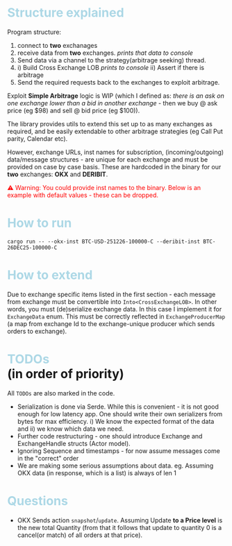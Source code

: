 # <div style="color: lightblue; font-weight: bold;">Structure explained</div>
Program structure:
1) connect to **two** exchanages
2) receive data from **two** exchanges. _prints that data to console_
3) Send data via a channel to the strategy(arbitrage seeking) thread.
4) i) Build Cross Exchange LOB   _prints to console_
   ii) Assert if there is arbitrage
5) Send the required requests back to the exchanges to exploit arbitrage.

Exploit **Simple Arbitrage** logic is WIP (which I defined as: _there is an ask on one exchange lower than a bid in another exchange_ - then we buy @ ask price (eg $98) and sell @ bid price (eg $100)).

The library provides utils to extend this set up to as many exchanges as required, and be easily extendable to other arbitrage strategies (eg Call Put parity, Calendar etc).

However, exchange URLs, inst names for subscription, (incoming/outgoing) data/message structures - are unique for each exchange and must be provided on case by case basis. These are hardcoded in the binary for our **two** exchanges: **OKX** and **DERIBIT**.

<div style="color: red;">
⚠ Warning: You could provide inst names to the binary. Below is an example with default values - these can be dropped.
</div>

# <div style="color: lightblue; font-weight: bold;">How to run </div>
`cargo run -- --okx-inst BTC-USD-251226-100000-C --deribit-inst BTC-26DEC25-100000-C`

# <div style="color: lightblue; font-weight: bold;">How to extend </div>

Due to exchange specific items listed in the first section - each message from exchange must be convertible into `Into<CrossExchangeLOB>`. In other words, you must (de)serialize exchange data. In this case I implement it for `ExchangeData` enum. This must be correctly reflected in `ExchangeProducerMap` (a map from exchange Id to the exchange-unique producer which sends orders to exchange).

# <div style="color: lightblue; font-weight: bold;"> TODOs </div> (in order of priority)
All `TODOs` are also marked in the code.
- Serialization is done via Serde. While this is convenient - it is not good enough for low latency app. One should write their own serializers from bytes for max efficiency. i) We know the expected format of the data and ii) we know which data we need.
- Further code restructuring - one should introduce Exchange and ExchangeHandle structs (Actor model). 
- Ignoring Sequence and timestamps - for now assume messages come in the "correct" order
- We are making some serious assumptions about data. eg. Assuming OKX data (in response, which is a list) is always of len 1

# <div style="color: lightblue; font-weight: bold;"> Questions </div>
- OKX Sends action `snapshot`/`update`. Assuming Update **to a Price level** is the new total Quantity (from that it follows that update to quantity 0 is a cancel(or match) of all orders at that price).
